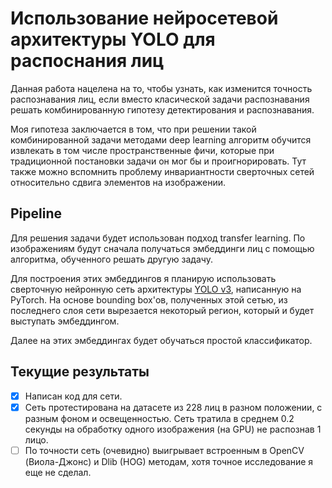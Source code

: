 # Использование нейросетевой архитектуры YOLO для распоснания лиц

Данная работа нацелена на то, чтобы узнать, как изменится точность распознавания лиц, если вместо класической задачи распознавания решать комбинированную гипотезу детектирования и распознавания.

Моя гипотеза заключается в том, что при решении такой комбинированной задачи методами deep learning алгоритм обучится извлекать в том числе пространственные фичи, которые при традиционной постановки задачи он мог бы и проигнорировать. Тут также можно вспомнить проблему инвариантности сверточных сетей относительно сдвига элементов на изображении.

## Pipeline

Для решения задачи будет использован подход transfer learning. По изображениям будут сначала получаться эмбеддинги лиц с помощью алгоритма, обученного решать другую задачу.

Для построения этих эмбеддингов я планирую использовать сверточную нейронную сеть архитектуры [YOLO v3](https://pjreddie.com/darknet/yolov2/), написанную на PyTorch. На основе bounding box'ов, полученных этой сетью, из последнего слоя сети вырезается некоторый регион, который и будет выступать эмбеддингом.

Далее на этих эмбеддингах будет обучаться простой классификатор.

## Текущие результаты

- [X] Написан код для сети.
- [X] Сеть протестирована на датасете из 228 лиц в разном положении, с разным фоном и освещенностью. Сеть тратила в среднем 0.2 секунды на обработку одного изображения (на GPU) не распознав 1 лицо.
- [ ] По точности сеть (очевидно) выигрывает встроенным в OpenCV (Виола-Джонс) и Dlib (HOG) методам, хотя точное исследование я еще не сделал.
